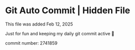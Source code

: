 # Git Auto Commit | Hidden File

This file was added Feb 12, 2025

Just for fun and keeping my daily git commit active 🤪

commit number: 2741859
